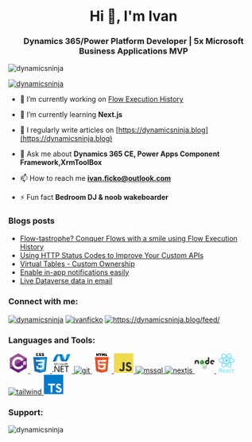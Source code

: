 <h1 align="center">Hi 👋, I'm Ivan</h1>
<h3 align="center">Dynamics 365/Power Platform Developer | 5x Microsoft Business Applications MVP</h3>

<p align="left"> <img src="https://komarev.com/ghpvc/?username=dynamicsninja&label=Profile%20views&color=0e75b6&style=flat" alt="dynamicsninja" /> </p>

<p align="left"> <a href="https://twitter.com/dynamicsninja" target="blank"><img src="https://img.shields.io/twitter/follow/dynamicsninja?logo=twitter&style=for-the-badge" alt="dynamicsninja" /></a> </p>

- 🔭 I’m currently working on [Flow Execution History](https://github.com/DynamicsNinja/FlowExecutionHistory)

- 🌱 I’m currently learning **Next.js**

- 📝 I regularly write articles on [https://dynamicsninja.blog](https://dynamicsninja.blog)

- 💬 Ask me about **Dynamics 365 CE, Power Apps Component Framework,XrmToolBox**

- 📫 How to reach me **ivan.ficko@outlook.com**

- ⚡ Fun fact **Bedroom DJ & noob wakeboarder**

### Blogs posts
<!-- BLOG-POST-LIST:START -->
- [Flow-tastrophe? Conquer Flows with a smile using Flow Execution History](https://www.dynamicsninja.blog/2023/10/02/flow-tastrophe-conquer-flows-with-a-smile-using-flow-execution-history)
- [Using HTTP Status Codes to Improve Your Custom APIs](https://www.dynamicsninja.blog/2023/03/09/using-http-status-codes-to-improve-your-custom-apis)
- [Virtual Tables - Custom Ownership](https://www.dynamicsninja.blog/2022/10/03/virtual-tables-custom-ownership)
- [Enable in-app notifications easily](https://www.dynamicsninja.blog/2021/09/09/enable-in-app-notifications-easily)
- [Live Dataverse data in email](https://www.dynamicsninja.blog/2021/05/17/live-dataverse-data-in-email)
<!-- BLOG-POST-LIST:END -->

<h3 align="left">Connect with me:</h3>
<p align="left">
<a href="https://twitter.com/dynamicsninja" target="blank"><img align="center" src="https://raw.githubusercontent.com/rahuldkjain/github-profile-readme-generator/master/src/images/icons/Social/twitter.svg" alt="dynamicsninja" height="30" width="40" /></a>
<a href="https://linkedin.com/in/ivanficko" target="blank"><img align="center" src="https://raw.githubusercontent.com/rahuldkjain/github-profile-readme-generator/master/src/images/icons/Social/linked-in-alt.svg" alt="ivanficko" height="30" width="40" /></a>
<a href="/https://dynamicsninja.blog/feed/" target="blank"><img align="center" src="https://raw.githubusercontent.com/rahuldkjain/github-profile-readme-generator/master/src/images/icons/Social/rss.svg" alt="https://dynamicsninja.blog/feed/" height="30" width="40" /></a>
</p>

<h3 align="left">Languages and Tools:</h3>
<p align="left"> <a href="https://www.w3schools.com/cs/" target="_blank" rel="noreferrer"> <img src="https://raw.githubusercontent.com/devicons/devicon/master/icons/csharp/csharp-original.svg" alt="csharp" width="40" height="40"/> </a> <a href="https://www.w3schools.com/css/" target="_blank" rel="noreferrer"> <img src="https://raw.githubusercontent.com/devicons/devicon/master/icons/css3/css3-original-wordmark.svg" alt="css3" width="40" height="40"/> </a> <a href="https://dotnet.microsoft.com/" target="_blank" rel="noreferrer"> <img src="https://raw.githubusercontent.com/devicons/devicon/master/icons/dot-net/dot-net-original-wordmark.svg" alt="dotnet" width="40" height="40"/> </a> <a href="https://git-scm.com/" target="_blank" rel="noreferrer"> <img src="https://www.vectorlogo.zone/logos/git-scm/git-scm-icon.svg" alt="git" width="40" height="40"/> </a> <a href="https://www.w3.org/html/" target="_blank" rel="noreferrer"> <img src="https://raw.githubusercontent.com/devicons/devicon/master/icons/html5/html5-original-wordmark.svg" alt="html5" width="40" height="40"/> </a> <a href="https://developer.mozilla.org/en-US/docs/Web/JavaScript" target="_blank" rel="noreferrer"> <img src="https://raw.githubusercontent.com/devicons/devicon/master/icons/javascript/javascript-original.svg" alt="javascript" width="40" height="40"/> </a> <a href="https://www.microsoft.com/en-us/sql-server" target="_blank" rel="noreferrer"> <img src="https://www.svgrepo.com/show/303229/microsoft-sql-server-logo.svg" alt="mssql" width="40" height="40"/> </a> <a href="https://nextjs.org/" target="_blank" rel="noreferrer"> <img src="https://cdn.worldvectorlogo.com/logos/nextjs-2.svg" alt="nextjs" width="40" height="40"/> </a> <a href="https://nodejs.org" target="_blank" rel="noreferrer"> <img src="https://raw.githubusercontent.com/devicons/devicon/master/icons/nodejs/nodejs-original-wordmark.svg" alt="nodejs" width="40" height="40"/> </a> <a href="https://reactjs.org/" target="_blank" rel="noreferrer"> <img src="https://raw.githubusercontent.com/devicons/devicon/master/icons/react/react-original-wordmark.svg" alt="react" width="40" height="40"/> </a> <a href="https://tailwindcss.com/" target="_blank" rel="noreferrer"> <img src="https://www.vectorlogo.zone/logos/tailwindcss/tailwindcss-icon.svg" alt="tailwind" width="40" height="40"/> </a> <a href="https://www.typescriptlang.org/" target="_blank" rel="noreferrer"> <img src="https://raw.githubusercontent.com/devicons/devicon/master/icons/typescript/typescript-original.svg" alt="typescript" width="40" height="40"/> </a> </p>


<h3 align="left">Support:</h3>
<p><a href="https://www.buymeacoffee.com/dynamicsninja"> <img align="left" src="https://cdn.buymeacoffee.com/buttons/v2/default-yellow.png" height="50" width="210" alt="dynamicsninja" /></a></p><br><br>

